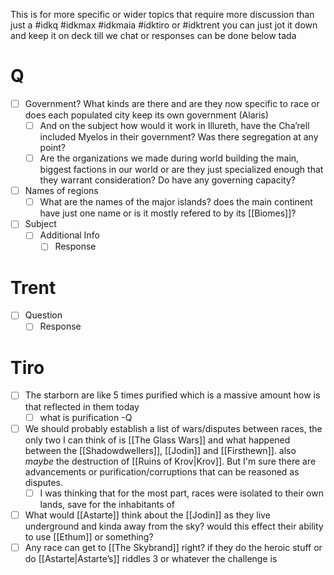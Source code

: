 This is for more specific or wider topics that require more discussion than just a #idkq #idkmax #idkmaia #idktiro or #idktrent 
you can just jot it down and keep it on deck till we chat or responses can be done below tada

# Q
- [ ] Government? What kinds are there and are they now specific to race or does each populated city keep its own government (Alaris)
	- [ ] And on the subject how would it work in Illureth, have the Cha’rell included Myelos in their government? Was there segregation at any point?
	- [ ] Are the organizations we made during world building the main, biggest factions in our world or are they just specialized enough that they warrant consideration? Do have any governing capacity?
- [ ] Names of regions
	- [ ] What are the names of the major islands? does the main continent have just one name or is it mostly refered to by its [[Biomes]]?
- [ ] Subject
	- [ ] Additional Info
		- [ ] Response
# Trent
- [ ] Question 
	- [ ] Response
# Tiro
- [ ] The starborn are like  5 times purified which is a massive amount how is that reflected in them today
	- [ ] what is purification -Q
- [ ] We should probably establish a list of wars/disputes between races, the only two I can think of is [[The Glass Wars]] and what happened between the  [[Shadowdwellers]], [[Jodin]] and [[Firsthewn]]. also *maybe* the destruction of [[Ruins of Krov|Krov]]. But I'm sure there are advancements or purification/corruptions that can be reasoned as disputes.
	- [ ] I was thinking that for the most part, races were isolated to their own lands, save for the inhabitants of 
- [ ] What would [[Astarte]] think about the [[Jodin]] as they live underground and kinda away from the sky? would this effect their ability to use [[Ethum]] or something?
- [ ] Any race can get to [[The Skybrand]] right? if they do the heroic stuff or do [[Astarte|Astarte’s]] riddles 3 or whatever the challenge is